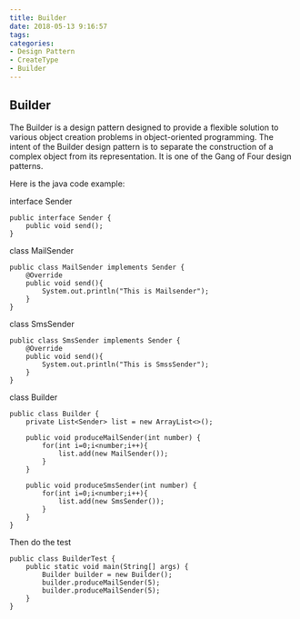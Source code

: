 ```yaml
---
title: Builder
date: 2018-05-13 9:16:57
tags:
categories:
- Design Pattern
- CreateType
- Builder
---
```

## Builder
The Builder is a design pattern designed to provide a flexible solution to various object creation problems in object-oriented programming. The intent of the Builder design pattern is to separate the construction of a complex object from its representation. It is one of the Gang of Four design patterns.

Here is the java code example:

interface Sender

	public interface Sender {
	    public void send();
	}

class MailSender 

	public class MailSender implements Sender {
	    @Override
	    public void send(){
	        System.out.println("This is Mailsender");
	    }
	}

class SmsSender

	public class SmsSender implements Sender {
	    @Override
	    public void send(){
	        System.out.println("This is SmssSender");
	    }
	}

class Builder

	public class Builder {
	    private List<Sender> list = new ArrayList<>();
	
	    public void produceMailSender(int number) {
	        for(int i=0;i<number;i++){
	            list.add(new MailSender());
	        }
	    }
	
	    public void produceSmsSender(int number) {
	        for(int i=0;i<number;i++){
	            list.add(new SmsSender());
	        }
	    }
	}

Then do the test

	public class BuilderTest {
	    public static void main(String[] args) {
	        Builder builder = new Builder();
	        builder.produceMailSender(5);
	        builder.produceMailSender(5);
	    }
	}